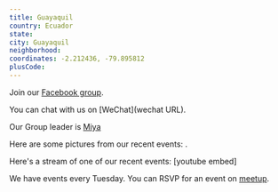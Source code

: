 ```yaml
---
title: Guayaquil
country: Ecuador
state: 
city: Guayaquil
neighborhood: 
coordinates: -2.212436, -79.895812
plusCode:
---
```

Join our [Facebook group](https://www.facebook.com/groups/free.code.camp.guayaqui.ecuador).

You can chat with us on [WeChat](wechat URL).

Our Group leader is [Miya](freecodecamp.org/miya)

Here are some pictures from our recent events:
![]().

Here's a stream of one of our recent events:
[youtube embed]

We have events every Tuesday. You can RSVP for an event on [meetup](meetupurl).
